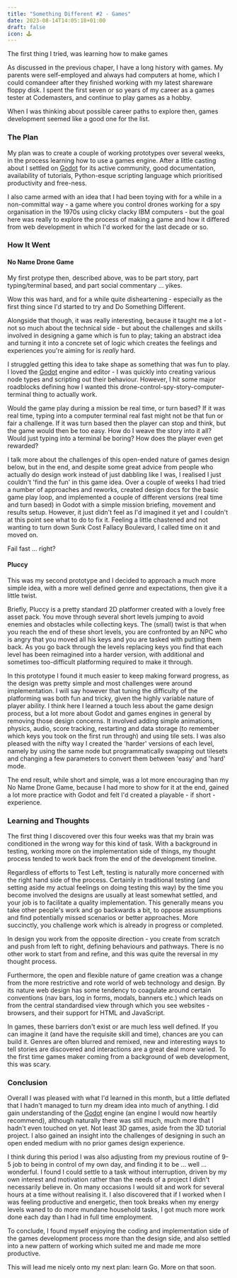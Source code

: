 ```yaml
---
title: "Something Different #2 - Games"
date: 2023-08-14T14:05:18+01:00
draft: false
icon: 🕹️
---
```


The first thing I tried, was learning how to make games<!--more-->

As discussed in the previous chaper, I have a long history with games. My parents were self-employed and always had computers at home, which I could comandeer after they finished working with my latest shareware floppy disk. I spent the first seven or so years of my career as a games tester at Codemasters, and continue to play games as a hobby.

When I was thinking about possible career paths to explore then, games development seemed like a good one for the list.

### The Plan

My plan was to create a couple of working prototypes over several weeks, in the process learning how to use a games engine. After a little casting about I settled on [Godot](https://godotengine.org/) for its active community, good documentation, availability of tutorials, Python-esque scripting language which prioritised productivity and free-ness. 

I also came armed with an idea that I had been toying with for a while in a non-committal way - a game where you control drones working for a spy organisation in the 1970s using clicky clacky IBM computers - but the goal here was really to explore the process of making a game and how it differed from web development in which I'd worked for the last decade or so.

### How It Went

#### No Name Drone Game

My first protype then, described above, was to be part story, part typing/terminal based, and part social commentary … yikes.

Wow this was hard, and for a while quite disheartening - especially as the first thing since I'd started to try and Do Something Different.

Alongside that though, it was really interesting, because it taught me a lot - not so much about the technical side - but about the challenges and skills involved in designing a game which is fun to play; taking an abstract idea and turning it into a concrete set of logic which creates the feelings and experiences you're aiming for is _really_ hard.

I struggled getting this idea to take shape as something that was fun to play. I loved the [Godot](https://godotengine.org/) engine and editor - I was quickly into creating various node types and scripting out their behaviour. However, I hit some major roadblocks defining how I wanted this drone-control-spy-story-computer-terminal thing to actually work. 

Would the game play during a mission be real time, or turn based? If it was real time, typing into a computer terminal real fast might not be that fun or fair a challenge. If it was turn based then the player can stop and think, but the game would then be too easy. How do I weave the story into it all? Would just typing into a terminal be boring? How does the player even get rewarded?

I talk more about the challenges of this open-ended nature of games design below, but in the end, and despite some great advice from people who actually do design work instead of just dabbling like I was, I realised I just couldn't 'find the fun' in this game idea. Over a couple of weeks I had tried a number of approaches and reworks, created design docs for the basic game play loop, and implemented a couple of different versions (real time and turn based) in Godot with a simple mission briefing, movement and results setup. However, it just didn't feel as I'd imagined it yet and I couldn't at this point see what to do to fix it. Feeling a little chastened and not wanting to turn down Sunk Cost Fallacy Boulevard, I called time on it and moved on.

Fail fast … right?

#### Pluccy

This was my second prototype and I decided to approach a much more simple idea, with a more well defined genre and expectations, then give it a little twist.

Briefly, Pluccy is a pretty standard 2D platformer created with a lovely free asset pack. You move through several short levels jumping to avoid enemies and obstacles while collecting keys. The (small) twist is that when you reach the end of these short levels, you are confronted by an NPC who is angry that you moved all his keys and you are tasked with putting them back. As you go back through the levels replacing keys you find that each level has been reimagined into a harder version, with additional and sometimes too-difficult platforming required to make it through.

In this prototype I found it much easier to keep making forward progress, as the design was pretty simple and most challenges were around implementation. I will say however that tuning the difficulty of the platforming was both fun and tricky, given the highly variable nature of player ability. I think here I learned a touch less about the game design process, but a lot more about Godot and games engines in general by removing those design concerns. It involved adding simple animations, physics, audio, score tracking, restarting and data storage (to remember which keys you took on the first run through) and using tile sets. I was also pleased with the nifty way I created the 'harder' versions of each level, namely by using the same node but programmatically swapping out tilesets and changing a few parameters to convert them between 'easy' and 'hard' mode.

The end result, while short and simple, was a lot more encouraging than my No Name Drone Game, because I had more to show for it at the end, gained a lot more practice with Godot and felt I'd created a playable - if short - experience.

### Learning and Thoughts

The first thing I discovered over this four weeks was that my brain was conditioned in the wrong way for this kind of task. With a background in testing, working more on the implementation side of things, my thought process tended to work back from the end of the development timeline.

Regardless of efforts to Test Left, testing is naturally more concerned with the right hand side of the process. Certainly in traditional testing (and setting aside my actual feelings on doing testing this way) by the time you become involved the designs are usually at least somewhat settled, and your job is to facilitate a quality implementation. This generally means you take other people's work and go backwards a bit, to oppose assumptions and find potentially missed scenarios or better approaches. More succinctly, you challenge work which is already in progress or completed.

In design you work from the opposite direction - you create from scratch and push from left to right, defining behaviours and pathways. There is no other work to start from and refine, and this was quite the reversal in my thought process.

Furthermore, the open and flexible nature of game creation was a change from the more restrictive and rote world of web technology and design. By its nature web design has some tendency to coagulate around certain conventions (nav bars, log in forms, modals, banners etc.) which leads on from the central standardised view through which you see websites - browsers, and their support for HTML and JavaScript.

In games, these barriers don't exist or are much less well defined. If you can imagine it (and have the requisite skill and time), chances are you can build it. Genres are often blurred and remixed, new and interesting ways to tell stories are discovered and interactions are a great deal more varied. To the first time games maker coming from a background of web development, this was scary.

### Conclusion

Overall I was pleased with what I'd learned in this month, but a little deflated that I hadn't managed to turn my dream idea into much of anything. I did gain understanding of the [Godot](https://godotengine.org/) engine (an engine I would now heartily recommend), although naturally there was still much, much more that I hadn't even touched on yet. Not least 3D games, aside from the 3D tutorial project. I also gained an insight into the challenges of designing in such an open ended medium with no prior games design experience.

I think during this period I was also adjusting from my previous routine of 9-5 job to being in control of my own day, and finding it to be … well … wonderful. I found I could settle to a task without interruption, driven by my own interest and motivation rather than the needs of a project I didn't necessarily believe in. On many occasions I would sit and work for several hours at a time without realising it. I also discovered that if I worked when I was feeling productive and energetic, then took breaks when my energy levels waned to do more mundane household tasks, I got much more work done each day than I had in full time employment.

To conclude, I found myself enjoying the coding and implementation side of the games development process more than the design side, and also settled into a new pattern of working which suited me and made me more productive.

This will lead me nicely onto my next plan: learn Go. More on that soon.